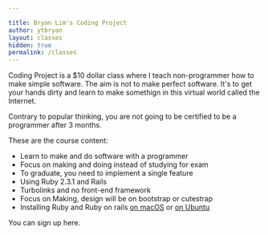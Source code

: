 ```yaml
---

title: Bryan Lim's Coding Project
author: ytbryan
layout: classes
hidden: true
permalink: /classes
---
```


Coding Project is a $10 dollar class where I teach non-programmer how to make simple software. The aim is not to make perfect software. It's to get your hands dirty and learn to make somethign in this virtual world called the Internet.

Contrary to popular thinking, you are not going to be certified to be a programmer after 3 months.

These are the course content:

- Learn to make and do software with a programmer
- Focus on making and doing instead of studying for exam
- To graduate, you need to implement a single feature
- Using Ruby 2.3.1 and Rails
- Turbolinks and no front-end framework
- Focus on Making, design will be on bootstrap or cutestrap
- Installing Ruby and Ruby on rails [on macOS](https://gorails.com/setup/osx) or [on Ubuntu](https://gorails.com/setup/ubuntu)

You can sign up here. 
